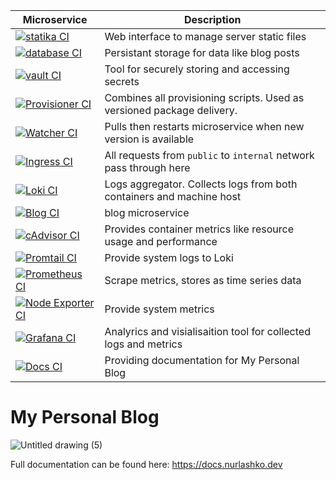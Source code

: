 | Microservice | Description |
|--------------|-------------|
[![statika CI](https://github.com/NurlashKO/blog/actions/workflows/statika-ci.yml/badge.svg)](https://github.com/NurlashKO/blog/actions/workflows/statika-ci.yml)|Web interface to manage server static files
[![database CI](https://github.com/NurlashKO/blog/actions/workflows/database-ci.yml/badge.svg)](https://github.com/NurlashKO/blog/actions/workflows/database-ci.yml)|Persistant storage for data like blog posts
[![vault CI](https://github.com/NurlashKO/blog/actions/workflows/vault-ci.yml/badge.svg)](https://github.com/NurlashKO/blog/actions/workflows/vault-ci.yml)|Tool for securely storing and accessing secrets
[![Provisioner CI](https://github.com/NurlashKO/blog/actions/workflows/provisioner-ci.yml/badge.svg)](https://github.com/NurlashKO/blog/actions/workflows/provisioner-ci.yml) | Combines all provisioning scripts. Used as versioned package delivery.
[![Watcher CI](https://github.com/NurlashKO/blog/actions/workflows/watcher-ci.yml/badge.svg)](https://github.com/NurlashKO/blog/actions/workflows/watcher-ci.yml) | Pulls then restarts microservice when new version is available
[![Ingress CI](https://github.com/NurlashKO/blog/actions/workflows/ingress-ci.yml/badge.svg)](https://github.com/NurlashKO/blog/actions/workflows/ingress-ci.yml) | All requests from `public` to `internal` network pass through here
[![Loki CI](https://github.com/NurlashKO/blog/actions/workflows/loki-ci.yml/badge.svg)](https://github.com/NurlashKO/blog/actions/workflows/loki-ci.yml) | Logs aggregator. Collects logs from both containers and machine host 
[![Blog CI](https://github.com/NurlashKO/blog/actions/workflows/blog-ci.yml/badge.svg)](https://github.com/NurlashKO/blog/actions/workflows/blog-ci.yml) | blog microservice
[![cAdvisor CI](https://github.com/NurlashKO/blog/actions/workflows/cadvisor.yml/badge.svg)](https://github.com/NurlashKO/blog/actions/workflows/cadvisor.yml) | Provides container metrics like resource usage and performance
[![Promtail CI](https://github.com/NurlashKO/blog/actions/workflows/promtail-ci.yml/badge.svg)](https://github.com/NurlashKO/blog/actions/workflows/promtail-ci.yml) | Provide system logs to Loki
[![Prometheus CI](https://github.com/NurlashKO/blog/actions/workflows/prometheus-ci.yml/badge.svg)](https://github.com/NurlashKO/blog/actions/workflows/prometheus-ci.yml) | Scrape metrics, stores as time series data
[![Node Exporter CI](https://github.com/NurlashKO/blog/actions/workflows/node-exporter-ci.yml/badge.svg)](https://github.com/NurlashKO/blog/actions/workflows/node-exporter-ci.yml) | Provide system metrics
[![Grafana CI](https://github.com/NurlashKO/blog/actions/workflows/grafana-ci.yml/badge.svg)](https://github.com/NurlashKO/blog/actions/workflows/grafana-ci.yml) | Analyrics and visialisaition tool for collected logs and metrics
[![Docs CI](https://github.com/NurlashKO/blog/actions/workflows/docs-ci.yml/badge.svg)](https://github.com/NurlashKO/blog/actions/workflows/docs-ci.yml) | Providing documentation for My Personal Blog

# My Personal Blog

![Untitled drawing (5)](https://user-images.githubusercontent.com/10639020/169705462-f48bc1b2-8883-4b5c-a116-37294ec3c40e.png)

Full documentation can be found here: https://docs.nurlashko.dev
